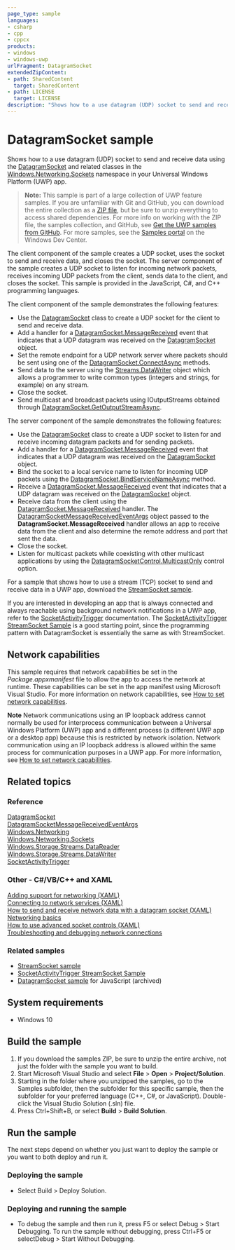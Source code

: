 ```yaml
---
page_type: sample
languages:
- csharp
- cpp
- cppcx
products:
- windows
- windows-uwp
urlFragment: DatagramSocket
extendedZipContent:
- path: SharedContent
  target: SharedContent
- path: LICENSE
  target: LICENSE
description: "Shows how to a use datagram (UDP) socket to send and receive data."
---
```


<!---
  category: NetworkingAndWebServices 
  samplefwlink: http://go.microsoft.com/fwlink/p/?LinkId=620534
--->

# DatagramSocket sample

Shows how to a use datagram (UDP) socket to send and receive data using the [DatagramSocket](http://msdn.microsoft.com/library/windows/apps/br241319) 
and related classes in the [Windows.Networking.Sockets](http://msdn.microsoft.com/library/windows/apps/br226960) namespace in your Universal Windows Platform (UWP) app.

> **Note:** This sample is part of a large collection of UWP feature samples. 
> If you are unfamiliar with Git and GitHub, you can download the entire collection as a 
> [ZIP file](https://github.com/Microsoft/Windows-universal-samples/archive/master.zip), but be 
> sure to unzip everything to access shared dependencies. For more info on working with the ZIP file, 
> the samples collection, and GitHub, see [Get the UWP samples from GitHub](https://aka.ms/ovu2uq). 
> For more samples, see the [Samples portal](https://aka.ms/winsamples) on the Windows Dev Center. 

The client component of the sample creates a UDP socket, uses the socket to send and receive data, and closes the socket. The server component of the sample creates a UDP socket to listen for incoming network packets, receives incoming UDP packets from the client, sends data to the client, and closes the socket. This sample is provided in the JavaScript, C\#, and C++ programming languages.

The client component of the sample demonstrates the following features:

-   Use the [DatagramSocket](http://msdn.microsoft.com/library/windows/apps/br241319) class to create a UDP socket for the client to send and receive data.
-   Add a handler for a [DatagramSocket.MessageReceived](http://msdn.microsoft.com/library/windows/apps/br241358) event that indicates that a UDP datagram was received on the [DatagramSocket](http://msdn.microsoft.com/library/windows/apps/br241319) object.
-   Set the remote endpoint for a UDP network server where packets should be sent using one of the [DatagramSocket.ConnectAsync](http://msdn.microsoft.com/library/windows/apps/hh701219) methods.
-   Send data to the server using the [Streams.DataWriter](http://msdn.microsoft.com/library/windows/apps/br208154) object which allows a programmer to write common types (integers and strings, for example) on any stream.
-   Close the socket.
-   Send multicast and broadcast packets using IOutputStreams obtained through [DatagramSocket.GetOutputStreamAsync](https://msdn.microsoft.com/library/windows/apps/hh701265.aspx).

The server component of the sample demonstrates the following features:

-   Use the [DatagramSocket](http://msdn.microsoft.com/library/windows/apps/br241319) class to create a UDP socket to listen for and receive incoming datagram packets and for sending packets.
-   Add a handler for a [DatagramSocket.MessageReceived](http://msdn.microsoft.com/library/windows/apps/br241358) event that indicates that a UDP datagram was received on the [DatagramSocket](http://msdn.microsoft.com/library/windows/apps/br241319) object.
-   Bind the socket to a local service name to listen for incoming UDP packets using the [DatagramSocket.BindServiceNameAsync](http://msdn.microsoft.com/library/windows/apps/dn279143) method.
-   Receive a [DatagramSocket.MessageReceived](http://msdn.microsoft.com/library/windows/apps/br241358) event that indicates that a UDP datagram was received on the [DatagramSocket](http://msdn.microsoft.com/library/windows/apps/br241319) object.
-   Receive data from the client using the [DatagramSocket.MessageReceived](http://msdn.microsoft.com/library/windows/apps/br241358) handler. The [DatagramSocketMessageReceivedEventArgs](http://msdn.microsoft.com/library/windows/apps/br241344) object passed to the **DatagramSocket.MessageReceived** handler allows an app to receive data from the client and also determine the remote address and port that sent the data.
-   Close the socket.
-   Listen for multicast packets while coexisting with other multicast applications by using the [DatagramSocketControl.MulticastOnly](https://msdn.microsoft.com/library/windows/apps/windows.networking.sockets.datagramsocketcontrol.multicastonly.aspx) control option.

For a sample that shows how to use a stream (TCP) socket to send and receive data in a UWP app, download the [StreamSocket sample](/Samples/StreamSocket).

If you are interested in developing an app that is always connected and always reachable using background network notifications in a UWP app, refer to the [SocketActivityTrigger](https://msdn.microsoft.com/library/windows/apps/windows.applicationmodel.background.socketactivitytrigger.aspx) documentation. The [SocketActivityTrigger StreamSocket Sample](/Samples/SocketActivityStreamSocket) is a good starting point, since the programming pattern with DatagramSocket is essentially the same as with StreamSocket.

## Network capabilities

This sample requires that network capabilities be set in the *Package.appxmanifest* file to allow the app to access the network at runtime. These capabilities can be set in the app manifest using Microsoft Visual Studio. For more information on network capabilities, see [How to set network capabilities](http://msdn.microsoft.com/library/windows/apps/hh770532).

**Note** Network communications using an IP loopback address cannot normally be used for interprocess communication between a Universal Windows Platform (UWP) app and a different process (a different UWP app or a desktop app) because this is restricted by network isolation. Network communication using an IP loopback address is allowed within the same process for communication purposes in a UWP app. For more information, see [How to set network capabilities](http://msdn.microsoft.com/library/windows/apps/hh770532).

## Related topics

### Reference

[DatagramSocket](http://msdn.microsoft.com/library/windows/apps/br226882)  
[DatagramSocketMessageReceivedEventArgs](http://msdn.microsoft.com/library/windows/apps/br241344)  
[Windows.Networking](http://msdn.microsoft.com/library/windows/apps/br207124)  
[Windows.Networking.Sockets](http://msdn.microsoft.com/library/windows/apps/br226960)  
[Windows.Storage.Streams.DataReader](http://msdn.microsoft.com/library/windows/apps/br208119)  
[Windows.Storage.Streams.DataWriter](http://msdn.microsoft.com/library/windows/apps/br208154)  
[SocketActivityTrigger](https://msdn.microsoft.com/library/windows/apps/windows.applicationmodel.background.socketactivitytrigger.aspx)  

### Other - C\#/VB/C++ and XAML

[Adding support for networking (XAML)](http://msdn.microsoft.com/library/windows/apps/hh452751)  
[Connecting to network services (XAML)](http://msdn.microsoft.com/library/windows/apps/hh452976)  
[How to send and receive network data with a datagram socket (XAML)](http://msdn.microsoft.com/library/windows/apps/hh452986)  
[Networking basics](https://msdn.microsoft.com/library/windows/apps/mt280233)  
[How to use advanced socket controls (XAML)](http://msdn.microsoft.com/library/windows/apps/jj150598)  
[Troubleshooting and debugging network connections](http://msdn.microsoft.com/library/windows/apps/hh770534)  

### Related samples

* [StreamSocket sample](/Samples/StreamSocket)
* [SocketActivityTrigger StreamSocket Sample](/Samples/SocketActivityStreamSocket)
* [DatagramSocket sample](/archived/DatagramSocket/) for JavaScript (archived)

## System requirements

* Windows 10

## Build the sample

1. If you download the samples ZIP, be sure to unzip the entire archive, not just the folder with the sample you want to build. 
2. Start Microsoft Visual Studio and select **File** \> **Open** \> **Project/Solution**.
3. Starting in the folder where you unzipped the samples, go to the Samples subfolder, then the subfolder for this specific sample, then the subfolder for your preferred language (C++, C#, or JavaScript). Double-click the Visual Studio Solution (.sln) file.
4. Press Ctrl+Shift+B, or select **Build** \> **Build Solution**.

## Run the sample

The next steps depend on whether you just want to deploy the sample or you want to both deploy and run it.

### Deploying the sample

- Select Build > Deploy Solution. 

### Deploying and running the sample

- To debug the sample and then run it, press F5 or select Debug >  Start Debugging. To run the sample without debugging, press Ctrl+F5 or selectDebug > Start Without Debugging. 

